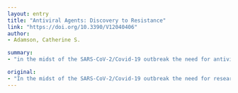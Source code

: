 ```yaml
---
layout: entry
title: "Antiviral Agents: Discovery to Resistance"
link: "https://doi.org/10.3390/V12040406"
author:
- Adamson, Catherine S.

summary:
- "in the midst of the SARS-CoV-2/Covid-19 outbreak the need for antiviral agents is brought into sharp focus worldwide for scientists, governments and the public alike. The need for research into, and development of, antivirals agents has become a major focus worldwide. Antiviral agent agents are brought into a sharp focus globally for scientists and governments.. the need to research into and develop of antivira agents is bringing into the spotlight worldwide for science, governments, the public and public. SARS outbreak of SARS."

original:
- "In the midst of the SARS-CoV-2/Covid-19 outbreak the need for research into, and development of, antiviral agents is brought into sharp focus worldwide for scientists, governments and the public alike [...]"
---
```


